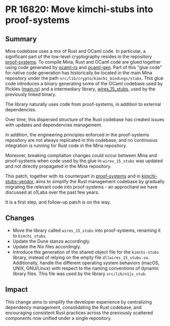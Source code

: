 # PR 16820: Move kimchi-stubs into proof-systems

## Summary

Mina codebase uses a mix of Rust and OCaml code. In particular, a significant
part of the low-level cryptography resides in the repository
[proof-systems](https://github.com/o1-labs/proof-systems). To compile Mina, Rust
and OCaml code are glued together using code generated by
[ocaml-rs](https://github.com/zshipko/ocaml-rs) and
[ocaml-gen](https://github.com/o1-labs/ocaml-gen/). Part of this "glue code" for
native code generation has historically be located in the main Mina repository
under the path `src/lib/crypto/kimchi_bindings/stubs`. This glue code introduces
a binary generating some of the OCaml codebase used by Pickles
([main.rs](../src/lib/crypto/kimchi_bindings/stubs/src/main.rs)) and a
intermediary library,
[wires_15_stubs](../src/lib/crypto/kimchi_bindings/stubs/src/lib.rs), used by
the previously linked binary.

The library naturally uses code from proof-systems, in addition to external
dependencies.

Over time, this dispersed structure of the Rust codebase has created issues
with updates and dependencies management.

In addition, the engineering principles enforced in the proof-systems repository
are not always replicated in this codebase, and no continuous integration is
running for Rust code in the Mina repository.

Moreover, breaking compilation changes could occur between Mina and
proof-systems when code used by the glue in `wires_15_stubs` was updated and not
directly propagated in the Mina repository.

This patch, together with its counterpart in
[proof-systems](https://github.com/o1-labs/proof-systems/pull/3123) and in
[kimchi-stubs-vendor](https://github.com/MinaProtocol/kimchi-stubs-vendors/pull/6),
aims to simplify the Rust management codebase by gradually migrating the
relevant code into proof-systems - an approchard we have discussed at o1Labs
over the past few years.

It is a first step, and follow-up patch is on the way.

## Changes

- Move the library called `wires_15_stubs` into proof-systems, renaming it to
  `kimchi_stubs`.
- Update the Dune stanza accordingly.
- Update the Nix files accordingly.
- Introduce the generation of the shared object file for the `kimchi-stubs` library,
  instead of relying on the empty file `dllwires_15_stubs.so`. Additionally, handle
  the different operating system behaviors (macOS, UNIX, GNU/Linux) with respect
  to the naming conventions of dynamic library files. This file was used by the
  library `src/lib/o1js_stub`.

## Impact

This change aims to simplify the developer experience by centralizing dependency
management, consolidating the Rust codebase, and encouraging consistent Rust practices
across the previously scattered components now unified under a single repository.
